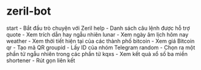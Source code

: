 # zeril-bot

start - Bắt đầu trò chuyện với Zeril
help - Danh sách câu lệnh được hỗ trợ
quote - Xem trích dẫn hay ngẫu nhiên
lunar - Xem ngày âm lịch hôm nay
weather - Xem thời tiết hiện tại của các thành phố
bitcoin - Xem giá Bitcoin
qr - Tạo mã QR
groupid - Lấy ID của nhóm Telegram
random - Chọn ra một phần tử ngẫu nhiên trong các phần tử
kqxs - Xem kết quả xổ số ba miền
shortener - Rút gọn liên kết